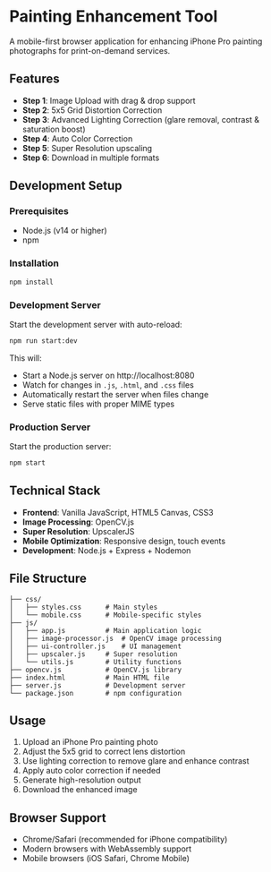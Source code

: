 # Painting Enhancement Tool

A mobile-first browser application for enhancing iPhone Pro painting photographs for print-on-demand services.

## Features

- **Step 1**: Image Upload with drag & drop support
- **Step 2**: 5x5 Grid Distortion Correction
- **Step 3**: Advanced Lighting Correction (glare removal, contrast & saturation boost)
- **Step 4**: Auto Color Correction
- **Step 5**: Super Resolution upscaling
- **Step 6**: Download in multiple formats

## Development Setup

### Prerequisites

- Node.js (v14 or higher)
- npm

### Installation

```bash
npm install
```

### Development Server

Start the development server with auto-reload:

```bash
npm run start:dev
```

This will:
- Start a Node.js server on http://localhost:8080
- Watch for changes in `.js`, `.html`, and `.css` files
- Automatically restart the server when files change
- Serve static files with proper MIME types

### Production Server

Start the production server:

```bash
npm start
```

## Technical Stack

- **Frontend**: Vanilla JavaScript, HTML5 Canvas, CSS3
- **Image Processing**: OpenCV.js
- **Super Resolution**: UpscalerJS
- **Mobile Optimization**: Responsive design, touch events
- **Development**: Node.js + Express + Nodemon

## File Structure

```
├── css/
│   ├── styles.css      # Main styles
│   └── mobile.css      # Mobile-specific styles
├── js/
│   ├── app.js          # Main application logic
│   ├── image-processor.js  # OpenCV image processing
│   ├── ui-controller.js    # UI management
│   ├── upscaler.js     # Super resolution
│   └── utils.js        # Utility functions
├── opencv.js           # OpenCV.js library
├── index.html          # Main HTML file
├── server.js           # Development server
└── package.json        # npm configuration
```

## Usage

1. Upload an iPhone Pro painting photo
2. Adjust the 5x5 grid to correct lens distortion
3. Use lighting correction to remove glare and enhance contrast
4. Apply auto color correction if needed
5. Generate high-resolution output
6. Download the enhanced image

## Browser Support

- Chrome/Safari (recommended for iPhone compatibility)
- Modern browsers with WebAssembly support
- Mobile browsers (iOS Safari, Chrome Mobile)